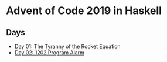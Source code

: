 # Advent of Code 2019 in Haskell

## Days

- [Day 01: The Tyranny of the Rocket Equation](https://github.com/haskellicious/aoc2019/tree/master/day01)
- [Day 02: 1202 Program Alarm](https://github.com/haskellicious/aoc2019/tree/master/day02)
